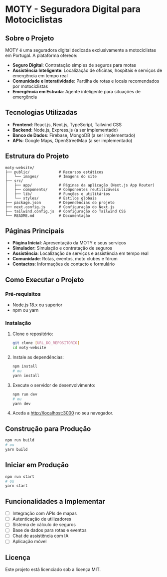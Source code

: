 # MOTY - Seguradora Digital para Motociclistas

## Sobre o Projeto

MOTY é uma seguradora digital dedicada exclusivamente a motociclistas em Portugal. A plataforma oferece:

- **Seguro Digital**: Contratação simples de seguros para motas
- **Assistência Inteligente**: Localização de oficinas, hospitais e serviços de emergência em tempo real
- **Comunidade e Interatividade**: Partilha de rotas e locais recomendados por motociclistas
- **Emergência em Estrada**: Agente inteligente para situações de emergência

## Tecnologias Utilizadas

- **Frontend**: React.js, Next.js, TypeScript, Tailwind CSS
- **Backend**: Node.js, Express.js (a ser implementado)
- **Banco de Dados**: Firebase, MongoDB (a ser implementado)
- **APIs**: Google Maps, OpenStreetMap (a ser implementado)

## Estrutura do Projeto

```
moty-website/
├── public/             # Recursos estáticos
│   └── images/         # Imagens do site
├── src/
│   ├── app/            # Páginas da aplicação (Next.js App Router)
│   ├── components/     # Componentes reutilizáveis
│   ├── lib/            # Funções e utilitários
│   └── styles/         # Estilos globais
├── package.json        # Dependências do projeto
├── next.config.js      # Configuração do Next.js
├── tailwind.config.js  # Configuração do Tailwind CSS
└── README.md           # Documentação
```

## Páginas Principais

- **Página Inicial**: Apresentação da MOTY e seus serviços
- **Simulador**: Simulação e contratação de seguros
- **Assistência**: Localização de serviços e assistência em tempo real
- **Comunidade**: Rotas, eventos, moto clubes e fórum
- **Contactos**: Informações de contacto e formulário

## Como Executar o Projeto

### Pré-requisitos

- Node.js 18.x ou superior
- npm ou yarn

### Instalação

1. Clone o repositório:
   ```bash
   git clone [URL_DO_REPOSITÓRIO]
   cd moty-website
   ```

2. Instale as dependências:
   ```bash
   npm install
   # ou
   yarn install
   ```

3. Execute o servidor de desenvolvimento:
   ```bash
   npm run dev
   # ou
   yarn dev
   ```

4. Aceda a [http://localhost:3000](http://localhost:3000) no seu navegador.

## Construção para Produção

```bash
npm run build
# ou
yarn build
```

## Iniciar em Produção

```bash
npm run start
# ou
yarn start
```

## Funcionalidades a Implementar

- [ ] Integração com APIs de mapas
- [ ] Autenticação de utilizadores
- [ ] Sistema de cálculo de seguros
- [ ] Base de dados para rotas e eventos
- [ ] Chat de assistência com IA
- [ ] Aplicação móvel

## Licença

Este projeto está licenciado sob a licença MIT.
